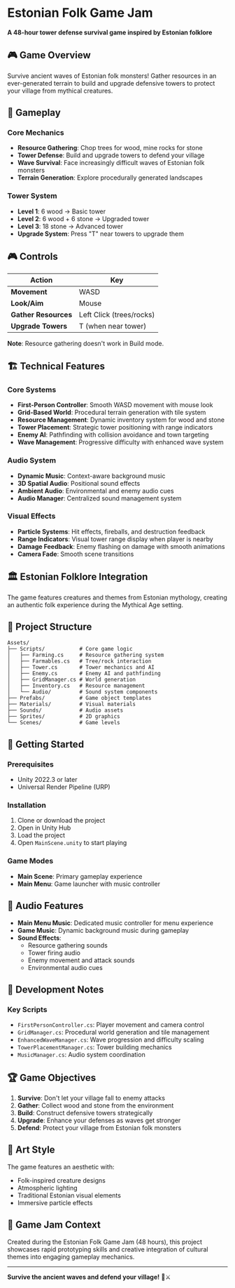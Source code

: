 # Estonian Folk Game Jam

**A 48-hour tower defense survival game inspired by Estonian folklore**

## 🎮 Game Overview

Survive ancient waves of Estonian folk monsters! Gather resources in an ever-generated terrain to build and upgrade defensive towers to protect your village from mythical creatures.

## 🎯 Gameplay

### Core Mechanics
- **Resource Gathering**: Chop trees for wood, mine rocks for stone
- **Tower Defense**: Build and upgrade towers to defend your village
- **Wave Survival**: Face increasingly difficult waves of Estonian folk monsters
- **Terrain Generation**: Explore procedurally generated landscapes

### Tower System
- **Level 1**: 6 wood → Basic tower
- **Level 2**: 6 wood + 6 stone → Upgraded tower
- **Level 3**: 18 stone → Advanced tower
- **Upgrade System**: Press "T" near towers to upgrade them

## 🎮 Controls

| Action | Key |
|--------|-----|
| **Movement** | WASD |
| **Look/Aim** | Mouse |
| **Gather Resources** | Left Click (trees/rocks) |
| **Upgrade Towers** | T (when near tower) |

**Note**: Resource gathering doesn't work in Build mode.

## 🏗️ Technical Features

### Core Systems
- **First-Person Controller**: Smooth WASD movement with mouse look
- **Grid-Based World**: Procedural terrain generation with tile system
- **Resource Management**: Dynamic inventory system for wood and stone
- **Tower Placement**: Strategic tower positioning with range indicators
- **Enemy AI**: Pathfinding with collision avoidance and town targeting
- **Wave Management**: Progressive difficulty with enhanced wave system

### Audio System
- **Dynamic Music**: Context-aware background music
- **3D Spatial Audio**: Positional sound effects
- **Ambient Audio**: Environmental and enemy audio cues
- **Audio Manager**: Centralized sound management system

### Visual Effects
- **Particle Systems**: Hit effects, fireballs, and destruction feedback
- **Range Indicators**: Visual tower range display when player is nearby
- **Damage Feedback**: Enemy flashing on damage with smooth animations
- **Camera Fade**: Smooth scene transitions

## 🏛️ Estonian Folklore Integration

The game features creatures and themes from Estonian mythology, creating an authentic folk experience during the Mythical Age setting.

## 📁 Project Structure

```
Assets/
├── Scripts/           # Core game logic
│   ├── Farming.cs     # Resource gathering system
│   ├── Farmables.cs   # Tree/rock interaction
│   ├── Tower.cs       # Tower mechanics and AI
│   ├── Enemy.cs       # Enemy AI and pathfinding
│   ├── GridManager.cs # World generation
│   ├── Inventory.cs   # Resource management
│   └── Audio/         # Sound system components
├── Prefabs/           # Game object templates
├── Materials/         # Visual materials
├── Sounds/            # Audio assets
├── Sprites/           # 2D graphics
└── Scenes/            # Game levels
```

## 🚀 Getting Started

### Prerequisites
- Unity 2022.3 or later
- Universal Render Pipeline (URP)

### Installation
1. Clone or download the project
2. Open in Unity Hub
3. Load the project
4. Open `MainScene.unity` to start playing

### Game Modes
- **Main Scene**: Primary gameplay experience
- **Main Menu**: Game launcher with music controller

## 🎵 Audio Features

- **Main Menu Music**: Dedicated music controller for menu experience
- **Game Music**: Dynamic background music during gameplay
- **Sound Effects**:
  - Resource gathering sounds
  - Tower firing audio
  - Enemy movement and attack sounds
  - Environmental audio cues

## 🔧 Development Notes

### Key Scripts
- `FirstPersonController.cs`: Player movement and camera control
- `GridManager.cs`: Procedural world generation and tile management
- `EnhancedWaveManager.cs`: Wave progression and difficulty scaling
- `TowerPlacementManager.cs`: Tower building mechanics
- `MusicManager.cs`: Audio system coordination

## 🏆 Game Objectives

1. **Survive**: Don't let your village fall to enemy attacks
2. **Gather**: Collect wood and stone from the environment
3. **Build**: Construct defensive towers strategically
4. **Upgrade**: Enhance your defenses as waves get stronger
5. **Defend**: Protect your village from Estonian folk monsters

## 🎨 Art Style

The game features an aesthetic with:
- Folk-inspired creature designs
- Atmospheric lighting
- Traditional Estonian visual elements
- Immersive particle effects

## 📝 Game Jam Context

Created during the Estonian Folk Game Jam (48 hours), this project showcases rapid prototyping skills and creative integration of cultural themes into engaging gameplay mechanics.

---

**Survive the ancient waves and defend your village!** 🏰⚔️
